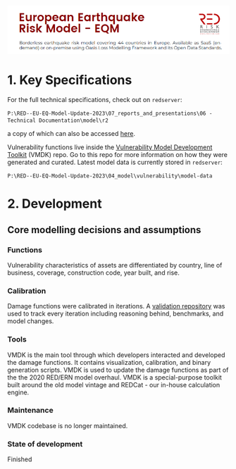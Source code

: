 
![image](../img/eqm-decorstrip2.png)
# 1. Key Specifications

For the full technical specifications, check out on `redserver`:

```
P:\RED--EU-EQ-Model-Update-2023\07_reports_and_presentations\06 - Technical Documentation\model\r2
```
a copy of which can also be accessed [here](https://cloud.redrisk.com/nextcloud/index.php/s/mzNnBp2QHMbjbC6). 


Vulnerability functions live inside the [Vulnerability Model Development Toolkit](https://bitbucket.org/red-eq/vulnerability-model-development-toolkit/src/master/) (VMDK) repo. Go to this repo for more information on how they were generated and curated. Latest model data is currently stored in `redserver`:
```
P:\RED--EU-EQ-Model-Update-2023\04_model\vulnerability\model-data 
```

# 2. Development 
## Core modelling decisions and assumptions
### Functions
Vulnerability characteristics of assets are differentiated by country, line of business, coverage, construction code, year built, and rise.

### Calibration
Damage functions were calibrated in iterations. A [validation repository](https://bitbucket.org/red-eq/redcat-eum23-validation/src/main/) was used to track every iteration including reasoning behind, benchmarks, and model changes.

### Tools
VMDK is the main tool through which developers interacted and developed the damage functions. It contains visualization, calibration, and binary generation scripts. VMDK is used to update the damage functions as part of the the 2020 RED/ERN model overhaul. VMDK is a special-purpose toolkit built around the old model vintage and REDCat - our in-house calculation engine.

### Maintenance
VMDK codebase is no longer maintained.

### State of development
Finished

